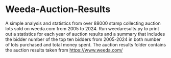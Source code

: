 # Weeda-Auction-Results
A simple analysis and statistics from over 88000 stamp collecting auction lots sold on weeda.com from 2005 to 2024.
Run weedaresults.py to print out a statistics for each year of auction results and a summary that includes the bidder number of the top ten bidders from 2005-2024 in both number of lots purchased and total money spent.
The auction results folder contains the auction results taken from https://www.weeda.com/
